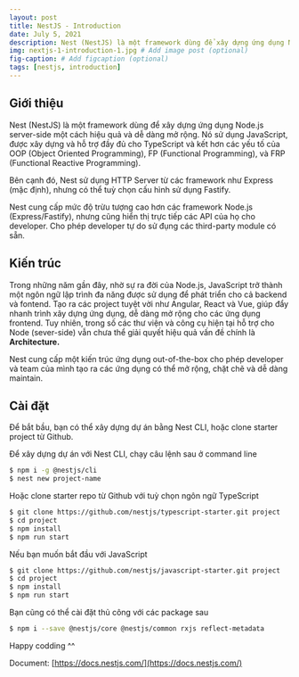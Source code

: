 ```yaml
---
layout: post
title: NestJS - Introduction
date: July 5, 2021
description: Nest (NestJS) là một framework dùng để xây dựng ứng dụng Node.js server-side một cách hiệu quả và dễ dàng mở rộng. Nó sử dụng JavaScript, được xây dựng và hỗ trợ đầy đủ cho TypeScript và kết hơn các yếu tố của OOP (Object Oriented Programming), FP (Functional Programming), và FRP (Functional Reactive Programming).
img: nextjs-1-introduction-1.jpg # Add image post (optional)
fig-caption: # Add figcaption (optional)
tags: [nestjs, introduction]
---
```

## Giới thiệu

Nest (NestJS) là một framework dùng để xây dựng ứng dụng Node.js server-side một cách hiệu quả và dễ dàng mở rộng. Nó sử dụng JavaScript, được xây dựng và hỗ trợ đầy đủ cho TypeScript và kết hơn các yếu tố của OOP (Object Oriented Programming), FP (Functional Programming), và FRP (Functional Reactive Programming).

Bên cạnh đó, Nest sử dụng HTTP Server từ các framework như Express (mặc định), nhưng có thể tuỳ chọn cấu hình sử dụng Fastify.

Nest cung cấp mức độ trừu tượng cao hơn các framework Node.js (Express/Fastify), nhưng cũng hiển thị trực tiếp các API của họ cho developer. Cho phép developer tự do sử đụng các third-party module có sẵn.

## Kiến trúc

Trong những năm gần đây, nhờ sự ra đời của Node.js, JavaScript trở thành một ngôn ngữ lập trình đa năng được sử dụng để phát triển cho cả backend và fontend. Tạo ra các project tuyệt vời như Angular, React và Vue, giúp đẩy nhanh trình xây dựng ứng dụng, dễ dàng mở rộng cho các ứng dụng frontend. Tuy nhiên, trong số các thư viện và công cụ hiện tại hỗ trợ cho Node (sever-side) vẫn chưa thể giải quyết hiệu quả vấn đề chính là **Architecture.**

Nest cung cấp một kiến trúc ứng dụng out-of-the-box cho phép developer và team của mình tạo ra các ứng dụng có thể mở rộng, chặt chẽ và dễ dàng maintain. 

## Cài đặt

Để bắt bầu, bạn có thể xây dựng dự án bằng Nest CLI, hoặc clone starter project từ Github.

Để xây dựng dự án với Nest CLI, chạy câu lệnh sau ở command line

```bash
$ npm i -g @nestjs/cli
$ nest new project-name
```

Hoặc clone starter repo từ Github với tuỳ chọn ngôn ngữ TypeScript

```bash
$ git clone https://github.com/nestjs/typescript-starter.git project
$ cd project
$ npm install
$ npm run start
```

Nếu bạn muốn bắt đầu với JavaScript

```bash
$ git clone https://github.com/nestjs/javascript-starter.git project
$ cd project
$ npm install
$ npm run start
```

Bạn cũng có thể cài đặt thủ công với các package sau

```bash
$ npm i --save @nestjs/core @nestjs/common rxjs reflect-metadata
```

Happy codding ^^

Document: [https://docs.nestjs.com/](https://docs.nestjs.com/)
